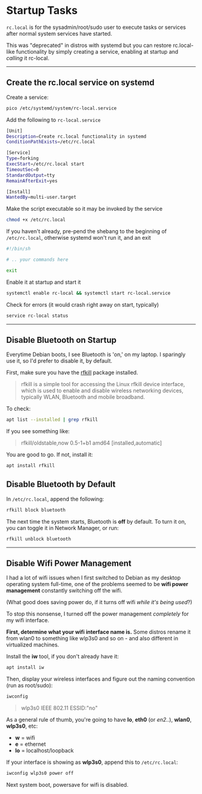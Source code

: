 # Startup Tasks

`rc.local` is for the sysadmin/root/sudo user to execute tasks or services after normal system services have started.

This was "deprecated" in distros with systemd but you can restore rc.local-like functionality by simply creating a service, enabling at startup and _calling_ it rc-local.

---

## Create the rc.local service on systemd

Create a service:

```bash
pico /etc/systemd/system/rc-local.service
```

Add the following to `rc-local.service`

```bash
[Unit]
Description=Create rc.local functionality in systemd
ConditionPathExists=/etc/rc.local

[Service]
Type=forking
ExecStart=/etc/rc.local start
TimeoutSec=0
StandardOutput=tty
RemainAfterExit=yes

[Install]
WantedBy=multi-user.target
```

Make the script executable so it may be invoked by the service

```bash
chmod +x /etc/rc.local
```

If you haven't already, pre-pend the shebang to the beginning of `/etc/rc.local`, otherwise systemd won't run it, and an exit

```bash
#!/bin/sh

# .. your commands here

exit
```

Enable it at startup and start it

```bash
systemctl enable rc-local && systemctl start rc-local.service
```

Check for errors (it would crash right away on start, typically)

```bash
service rc-local status
```

---

## Disable Bluetooth on Startup

Everytime Debian boots, I see Bluetooth is 'on,' on my laptop. I sparingly use it, so I'd prefer to disable it, by default.

First, make sure you have the [rfkill](https://packages.debian.org/stretch/rfkill) package installed.

> rfkill is a simple tool for accessing the Linux rfkill device interface, which is used to enable and disable wireless networking devices, typically WLAN, Bluetooth and mobile broadband.

To check:

```bash
apt list --installed | grep rfkill
```

If you see something like:

> rfkill/oldstable,now 0.5-1+b1 amd64 [installed,automatic]

You are good to go. If not, install it:

```bash
apt install rfkill
```

## Disable Bluetooth by Default

In `/etc/rc.local`, append the following:

```bash
rfkill block bluetooth
```

The next time the system starts, Bluetooth is **off** by default. To turn it on, you can toggle it in Network Manager, or run:

```bash
rfkill unblock bluetooth
```

---

## Disable Wifi Power Management

I had a lot of wifi issues when I first switched to Debian as my desktop operating system full-time, one of the problems seemed to be **wifi power management** constantly switching off the wifi.

(What good does saving power do, if it turns off wifi _while it's being used_?)

To stop this nonsense, I turned off the power management _completely_ for my wifi interface.

**First, determine what your wifi interface name is.** Some distros rename it from wlan0 to something like wlp3s0 and so on - and also different in virtualized machines.

Install the **iw** tool, if you don't already have it:

```bash
apt install iw
```

Then, display your wireless interfaces and figure out the naming convention (run as root/sudo):

```bash
iwconfig
```

> wlp3s0 IEEE 802.11 ESSID:"no"

As a general rule of thumb, you're going to have **lo**, **eth0** (or _en2.._), **wlan0**, **wlp3s0**, etc:

- **w** = wifi
- **e** = ethernet
- **lo** = localhost/loopback

If your interface is showing as **wlp3s0**, append this to `/etc/rc.local`:

```bash
iwconfig wlp3s0 power off
```

Next system boot, powersave for wifi is disabled.
